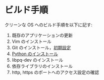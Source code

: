 # ビルド手順

クリーンな OS へのビルド手順を以下に記す:

1. 既存のアプリケーションの更新
2. Vim のインストール
3. Git のインストール，[初期設定](https://git-scm.com/book/ja/v2/%E4%BD%BF%E3%81%84%E5%A7%8B%E3%82%81%E3%82%8B-%E6%9C%80%E5%88%9D%E3%81%AEGit%E3%81%AE%E6%A7%8B%E6%88%90)
4. [Python のインストール](https://www.python.jp/install/ubuntu/index.html)
5. libpq-dev のインストール
6. 依存ライブラリのインストール
7. http, https のポートへのアクセス設定の確認
